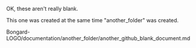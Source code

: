 OK, these aren't really blank.  

This one was created at the same time "another_folder" was created.  

Bongard-LOGO/documentation/another_folder/another_github_blank_document.md   

